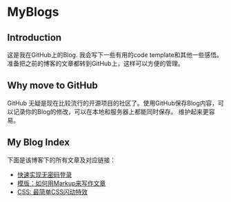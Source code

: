 MyBlogs
==========

Introduction
----------
这是我在GitHub上的Blog.
我会写下一些有用的code template和其他一些感悟。
准备把之前的博客的文章都转到GitHub上，这样可以方便的管理。

Why move to GitHub
----------
GitHub 无疑是现在比较流行的开源项目的社区了。使用GitHub保存Blog内容，可以记录你的Blog的修改，可以在本地和服务器上都能同时保存。
维护起来更容易。

My Blog Index
----------
下面是该博客下的所有文章及对应链接：

* [快速实现无密码登录](https://github.com/wangajing/myblogs/blob/master/PasswordLess-login.md)
* [模版：如何用Markup来写作文章](https://github.com/wangajing/myblogs/blob/master/create-blog-using-md-files-template.md)
* [CSS: 最简单CSS闪动特效](https://github.com/wangajing/myblogs/blob/master/css/CSS-flash-effects)